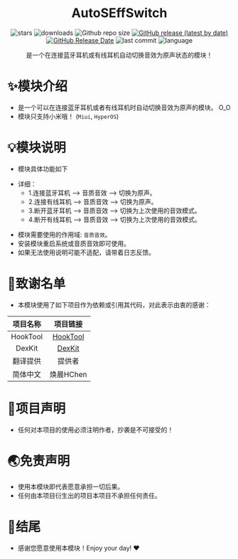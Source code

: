 <div align="center">
<h1>AutoSEffSwitch</h1>

![stars](https://img.shields.io/github/stars/HChenX/AutoSEffSwitch?style=flat)
![downloads](https://img.shields.io/github/downloads/HChenX/AutoSEffSwitch/total)
![Github repo size](https://img.shields.io/github/repo-size/HChenX/AutoSEffSwitch)
[![GitHub release (latest by date)](https://img.shields.io/github/v/release/HChenX/AutoSEffSwitch)](https://github.com/HChenX/AutoSEffSwitch/releases)
[![GitHub Release Date](https://img.shields.io/github/release-date/HChenX/AutoSEffSwitch)](https://github.com/HChenX/AutoSEffSwitch/releases)
![last commit](https://img.shields.io/github/last-commit/HChenX/AutoSEffSwitch?style=flat)
![language](https://img.shields.io/badge/language-java-purple)

[//]: # (<p><b><a href="README-en.md">English</a> | <a href="README.md">简体中文</a></b></p>)
<p>是一个在连接蓝牙耳机或有线耳机自动切换音效为原声状态的模块！</p>
</div>

# ✨模块介绍

- 是一个可以在连接蓝牙耳机或者有线耳机时自动切换音效为原声的模块。 O_O
- 模块只支持小米哦！ (`Miui`, `HyperOS`)

# 💡模块说明

- 模块具体功能如下

* 详细：
    * 1.连接蓝牙耳机 --> 音质音效 --> 切换为原声。
    * 2.连接有线耳机 --> 音质音效 --> 切换为原声。
    * 3.断开蓝牙耳机 --> 音质音效 --> 切换为上次使用的音效模式。
    * 4.断开有线耳机 --> 音质音效 --> 切换为上次使用的音效模式。

- 模块需要使用的作用域: `音质音效`。
- 安装模块重启系统或音质音效即可使用。
- 如果无法使用说明可能不适配，请带着日志反馈。

# 🙏致谢名单

- 本模块使用了如下项目作为依赖或引用其代码，对此表示由衷的感谢：

|    项目名称     |                            项目链接                            |
|:-----------:|:----------------------------------------------------------:|
|  HookTool   |       [HookTool](https://github.com/HChenX/HookTool)       |
|   DexKit    |       [DexKit](https://github.com/LuckyPray/DexKit)        |
|    翻译提供     |                            提供者                             |
|    简体中文     |                          焕晨HChen                           |

# 📢项目声明

- 任何对本项目的使用必须注明作者，抄袭是不可接受的！

# 🌏免责声明

- 使用本模块即代表愿意承担一切后果。
- 任何由本项目衍生出的项目本项目不承担任何责任。

# 🎉结尾

- 感谢您愿意使用本模块！Enjoy your day! ♥️
